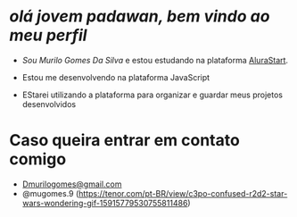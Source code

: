 # *olá jovem padawan, bem vindo ao meu perfil*

- *Sou Murilo Gomes Da Silva* e estou estudando na plataforma [AluraStart](https://www.alura.com.br/).

- Estou me desenvolvendo na plataforma JavaScript

- EStarei utilizando a plataforma para organizar e guardar meus projetos desenvolvidos

# Caso queira entrar em contato comigo
- Dmurilogomes@gmail.com
- @mugomes.9
(https://tenor.com/pt-BR/view/c3po-confused-r2d2-star-wars-wondering-gif-15915779530755811486)
